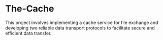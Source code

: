 # The-Cache
This project involves implementing a cache service for file exchange and developing two reliable data transport protocols to facilitate secure and efficient data transfer.
